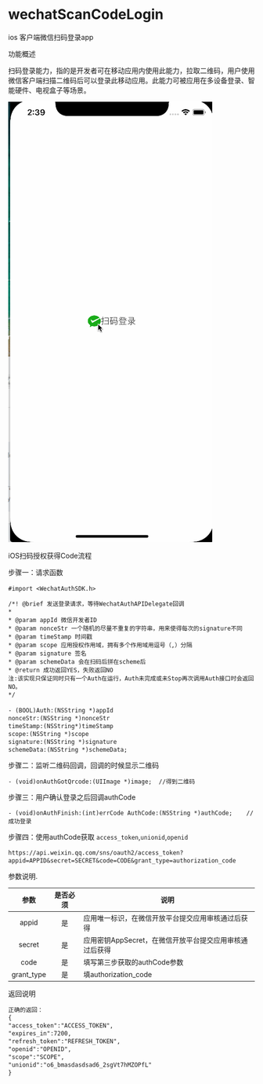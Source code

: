 # wechatScanCodeLogin
ios 客户端微信扫码登录app

功能概述

扫码登录能力，指的是开发者可在移动应用内使用此能力，拉取二维码，用户使用微信客户端扫描二维码后可以登录此移动应用。此能力可被应用在多设备登录、智能硬件、电视盒子等场景。


![image](image/scanlogin.gif)

iOS扫码授权获得Code流程

步骤一：请求函数

``#import <WechatAuthSDK.h>``
```
/*! @brief 发送登录请求，等待WechatAuthAPIDelegate回调
*
* @param appId 微信开发者ID
* @param nonceStr 一个随机的尽量不重复的字符串，用来使得每次的signature不同
* @param timeStamp 时间戳
* @param scope 应用授权作用域，拥有多个作用域用逗号（,）分隔
* @param signature 签名
* @param schemeData 会在扫码后拼在scheme后
* @return 成功返回YES，失败返回NO
注:该实现只保证同时只有一个Auth在运行，Auth未完成或未Stop再次调用Auth接口时会返回NO。
*/

- (BOOL)Auth:(NSString *)appId
nonceStr:(NSString *)nonceStr
timeStamp:(NSString*)timeStamp
scope:(NSString *)scope
signature:(NSString *)signature
schemeData:(NSString *)schemeData;

```

步骤二：监听二维码回调，回调的时候显示二维码

```
- (void)onAuthGotQrcode:(UIImage *)image;  //得到二维码
```

步骤三：用户确认登录之后回调authCode


```
- (void)onAuthFinish:(int)errCode AuthCode:(NSString *)authCode;    //成功登录
```

步骤四：使用authCode获取 ``access_token``,``unionid``,``openid``

```
https://api.weixin.qq.com/sns/oauth2/access_token?appid=APPID&secret=SECRET&code=CODE&grant_type=authorization_code
```

参数说明.


|参数|是否必须|说明|
| :-: | :-: | - |
| appid | 是 |应用唯一标识，在微信开放平台提交应用审核通过后获得|
| secret | 是 |应用密钥AppSecret，在微信开放平台提交应用审核通过后获得|
| code | 是 |填写第三步获取的authCode参数|
| grant_type | 是 |填authorization_code|


返回说明

```
正确的返回：
{
"access_token":"ACCESS_TOKEN",
"expires_in":7200,
"refresh_token":"REFRESH_TOKEN",
"openid":"OPENID",
"scope":"SCOPE",
"unionid":"o6_bmasdasdsad6_2sgVt7hMZOPfL"
}
```
